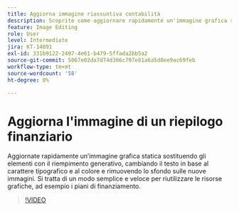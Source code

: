 ```yaml
---
title: Aggiorna immagine riassuntiva contabilità
description: Scoprite come aggiornare rapidamente un'immagine grafica statica
feature: Image Editing
role: User
level: Intermediate
jira: KT-14891
exl-id: 331b9122-2497-4e61-b479-5ffada2bb5a2
source-git-commit: 5067e02da7d74d366c797e81a6a5d0ee9ac69feb
workflow-type: tm+mt
source-wordcount: '58'
ht-degree: 0%

---
```


# Aggiorna l&#39;immagine di un riepilogo finanziario

Aggiornate rapidamente un’immagine grafica statica sostituendo gli elementi con il riempimento generativo, cambiando il testo in base al carattere tipografico e al colore e rimuovendo lo sfondo sulle nuove immagini. Si tratta di un modo semplice e veloce per riutilizzare le risorse grafiche, ad esempio i piani di finanziamento.

>[!VIDEO](https://video.tv.adobe.com/v/3427116?quality=12&learn=on&hidetitle=true)
